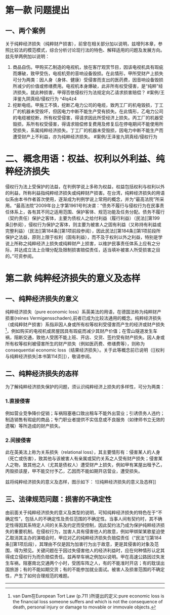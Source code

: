 # 第一款 问题提出
## 一、两个案例
关于纯粹经济损失（纯粹财产损害），前曾在相关部分加以说明，兹增列本章，参照比较法的模范模式，综合分析讨论现行法的特色、解释适用的问题及发展方向。兹先举两例加以说明：
1. 商品自伤。甲购买乙制造的电视机，放在客厅观赏节目，因该电视机具有瑕疵而爆破，致甲受伤，电视机旁的音响设备毁损。在此情形，甲所受财产上损失可分为两类：因人身（身体、健康）受侵害而支出的医药费，因音响设备毁损所减少的价值或修缮费用。电视机本身爆破，此非所有权受侵害，是“纯粹”经济损失。就此种损害，甲得否依侵权行为法规定向乙请求损害赔偿？ #案例/王泽鉴九阴真经/侵权行为  ^4lq4z4
2. 挖断电缆。甲施工不慎，挖断乙电力公司的电缆，致丙工厂的机电毁损，丁工厂的机器未受毁坏，但因电力中断不能生产受有损失。在此情形，乙电力公司的电缆被挖断，所有权受侵害，得请求因此所受经济上损失。丙工厂的机器受毁损，系所有权受侵害，得请求赔偿修复费用及修复后在停电期间不能使用所受损失，系属纯粹经济损失。丁工厂的机器未受毁损，因电力中断不能生产而遭受财产上不利益，亦为纯粹经济损失。 #案例/王泽鉴九阴真经/侵权行为 
# 二、概念用语：权益、权利以外利益、纯粹经济损失
侵权行为法上受保护的法益，在判例学说上多称为权益，权益包括权利与权利以外的利益，所称利益指纯粹经济损失或纯粹财产损害。在台湾，纯粹经济损失的用语似系由本书作者首次使用，逐渐成为判例学说上常用的概念，并为“最高法院”所采用。“最高法院”2009年台上字第1961号判决谓：“债务不履行与侵权行为在民事责任体系上，各有其不同之适用范围、保护客体、规范功能及任务分配。债务不履行（契约责任）保护之客体，主要为债权人之给付利益（履行利益）（民法[[第199条]]参阅），侵权行为保护之客体，则主要为被害人之固有利益（又称持有利益或完整利益）（民法[[第184条]]第1项前段参阅），因此民法[[第184条]]第1项前段所保护之法益，原则上限于权利（固有利益），而不及于权利以外之利益，特别是学说上所称之纯粹经济上损失或纯粹财产上损害，以维护民事责任体系上应有之分际，并达成立法上合理分配及限制损害赔偿责任，适当填补被害人所受损害之目的。”可资参阅。
# 第二款 纯粹经济损失的意义及态样
## 一、纯粹经济损失的意义
纯粹经济损失（pure economic loss）系英美法的用语，在德国法称为纯粹财产损害(reines Vermigensschaden),前者已成为比较法通用的概念。纯粹经济损失（或纯粹财产损害）系指非因人身或所有权等权利受侵害而产生的经济或财产损失[^1]，例如购买的电视机或房屋因具有瑕疵而减少其财产价值；在雪山隧道发生车祸，阻断交通，致他人受困不能上班、开店、交货、签约受有财产损失。因人身或所有权等权利被侵害所生的财产损失（例如医药费、修缮费等），则称为consequential economic loss（结果经济损失）。关于此等概念前已说明（[[权利与纯粹经济损失|本书第114页]]），敬请参阅。

[^1]:van Dam在European Tort Law (p.711 )所提出的定义:pure economic loss is the financial loss someone suffers and which is not the consequence of death, personal injury or damage to movable or immovale objects.

## 二、纯粹经济损失的态样
为了解纯粹经济损失保护的问题，须认识纯粹经济上损失的多样性，可分为两类：
### 1.直接侵害
例如营业竞争降价促销；车祸阻塞巷口致出租车不能外出营业；引诱债务人违约；制造销售有瑕疵的商品；专门职业者提供不实信息或不良服务（如律师书立无效的遗嘱）等所造成的财产损失。
### 2.间接侵害
此在英美法上称为关系损失（relational loss），其主要情形有：侵害某人的人身（死亡或伤害），致其他与该被害人有亲属或契约关系之人受有财产损失；侵害某人之物，致其他之人（尤其是债权人）遭受财产上损失，例如甲有某屋出租予乙，丙毁损该屋，甲不能交付予乙，乙因而不能如期开店营业，遭受损失。

兹将纯粹经济损失的意义及态样，图示如下：
![[纯粹经济损失的意义及态样]]
## 三、法律规范问题：损害的不确定性
由前面关于纯粹经济损失的意义及类型的说明，可知纯粹经济损失的特色在于“不确定性”，包括人的不确定性及责任范围的不确定性。当事人间有契约时，其不确定性得因其系特定人间的关系及约定而受控制，因此契约法乃成为保护纯粹经济损失的重要机制。在侵权行为，加害人具有侵害他人的故意，例如甲绑架某歌星迫使乙取消其主办的演唱会时，甲应对乙的纯粹经济损失负赔偿责任（“民法”[[第184条]]第1项后段），其理由不仅是因为加害行为出于故意，更是其侵害的对象及范围，得为预见。关键问题在于因过失侵害他人的经济利益时，应在何种情形认定其得成立侵权行为而负赔偿责任。兹再举车祸之例加以说明。甲在高速公路因过失发生车祸，阻塞南北交通两个小时，受困车阵之人，有的不能准时开店；有的耽误出国旅游；有的不能如期交货；有的不能参加就业面试。被害人及损害范围的不确定性，产生了如何合理规范的难题。
___